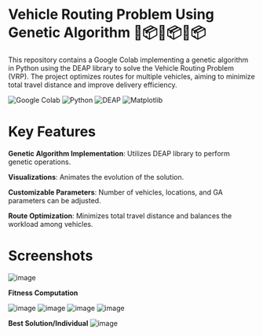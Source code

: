 # Vehicle Routing Problem Using Genetic Algorithm 🚗📦🚗📦🚗📦
This repository contains a Google Colab implementing a genetic algorithm in Python using the DEAP library to solve the Vehicle Routing Problem (VRP). The project optimizes routes for multiple vehicles, aiming to minimize total travel distance and improve delivery efficiency.

![Google Colab](https://img.shields.io/badge/Google-Colab-orange) ![Python](https://img.shields.io/badge/Python-3.9-blue) ![DEAP](https://img.shields.io/badge/DEAP-1.3.1-brightgreen) ![Matplotlib](https://img.shields.io/badge/Matplotlib-3.4.3-yellow)

# Key Features
**Genetic Algorithm Implementation**: Utilizes DEAP library to perform genetic operations.

**Visualizations**: Animates the evolution of the solution.

**Customizable Parameters**: Number of vehicles, locations, and GA parameters can be adjusted.

**Route Optimization**: Minimizes total travel distance and balances the workload among vehicles.

# Screenshots
![image](https://github.com/YASHSHARMA704/Vehicle-Routing-Using-Genetic-Algorithm/assets/106152122/d566143d-7aec-40bd-a750-11e233e010f9)

**Fitness Computation**

![image](https://github.com/YASHSHARMA704/Vehicle-Routing-Using-Genetic-Algorithm/assets/106152122/52ee0e8e-9abe-405a-aef1-f6e0da2b7907)
![image](https://github.com/YASHSHARMA704/Vehicle-Routing-Using-Genetic-Algorithm/assets/106152122/16acf56d-0dfe-4d7e-8bd0-c43df274c8f5)
![image](https://github.com/YASHSHARMA704/Vehicle-Routing-Using-Genetic-Algorithm/assets/106152122/4e2d752d-2f1d-4bca-bc8c-1ea48b450f83)
![image](https://github.com/YASHSHARMA704/Vehicle-Routing-Using-Genetic-Algorithm/assets/106152122/f53c3deb-e091-425d-ae12-8d5928d5f445)

**Best Solution/Individual**
![image](https://github.com/YASHSHARMA704/Vehicle-Routing-Using-Genetic-Algorithm/assets/106152122/ab9750c3-86e0-431e-b9a1-945414ff1b6a)

